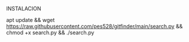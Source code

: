INSTALACION

apt update && wget https://raw.githubusercontent.com/pes528/gitfinder/main/search.py && chmod +x search.py && ./search.py


